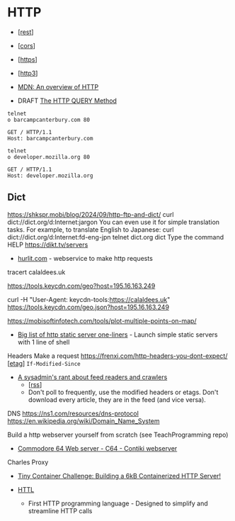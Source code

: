 HTTP
====

* [[rest]]
* [[cors]]
* [[https]]
* [[http3]]

* [MDN: An overview of HTTP](https://developer.mozilla.org/en-US/docs/Web/HTTP/Overview)
* DRAFT [The HTTP QUERY Method](https://datatracker.ietf.org/doc/html/draft-ietf-httpbis-safe-method-w-body-02)

```
telnet
o barcampcanterbury.com 80
```
```
GET / HTTP/1.1
Host: barcampcanterbury.com
```
```
telnet
o developer.mozilla.org 80
```
```
GET / HTTP/1.1
Host: developer.mozilla.org
```

Dict
----
https://shkspr.mobi/blog/2024/09/http-ftp-and-dict/
curl dict://dict.org/d:Internet:jargon
You can even use it for simple translation tasks. For example, to translate English to Japanese:
curl dict://dict.org/d:Internet:fd-eng-jpn
telnet dict.org dict
Type the command HELP
https://dikt.tv/servers

* [hurlit.com](https://www.hurlit.com/) - webservice to make http requests

tracert calaldees.uk

https://tools.keycdn.com/geo?host=195.16.163.249

curl -H "User-Agent: keycdn-tools:https://calaldees.uk" https://tools.keycdn.com/geo.json?host=195.16.163.249

https://mobisoftinfotech.com/tools/plot-multiple-points-on-map/

* [Big list of http static server one-liners](https://gist.github.com/willurd/5720255) - Launch simple static servers with 1 line of shell


Headers
Make a request
https://frenxi.com/http-headers-you-dont-expect/
[[etag]]
`If-Modified-Since`
* [A sysadmin's rant about feed readers and crawlers](http://rachelbythebay.com/w/2022/03/07/get/)
    * [[rss]]
    * Don't poll to frequently, use the modified headers or etags. Don't download every article, they are in the feed (and vice versa).

DNS
https://ns1.com/resources/dns-protocol
https://en.wikipedia.org/wiki/Domain_Name_System


Build a http webserver yourself from scratch (see TeachProgramming repo)

* [Commodore 64 Web server - C64 - Contiki webserver](https://www.youtube.com/watch?v=O2cMnxShCVQ)

Charles Proxy


* [Tiny Container Challenge: Building a 6kB Containerized HTTP Server!](https://devopsdirective.com/posts/2021/04/tiny-container-image/)


* [HTTL](https://httl.dev/)
    * First HTTP programming language - Designed to simplify and streamline HTTP calls

[//begin]: # "Autogenerated link references for markdown compatibility"
[rest]: rest.md "rest"
[cors]: cors.md "CORS"
[https]: https.md "HTTPS"
[http3]: http3.md "HTTP3"
[etag]: etag.md "etag"
[rss]: rss.md "rss"
[//end]: # "Autogenerated link references"